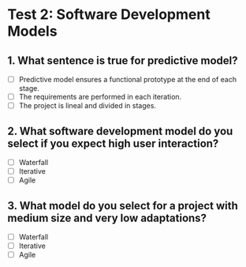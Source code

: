 # Test 2: Software Development Models

## 1. What sentence is true for predictive model? 

- [ ] Predictive model ensures a functional prototype at the end of each stage. 
- [ ] The requirements are performed in each iteration. 
- [ ] The project is lineal and divided in stages. 

## 2. What software development model do you select if you expect high user interaction?

- [ ] Waterfall
- [ ] Iterative
- [ ] Agile

## 3. What model do you select for a project with medium size and very low adaptations?

- [ ] Waterfall
- [ ] Iterative
- [ ] Agile